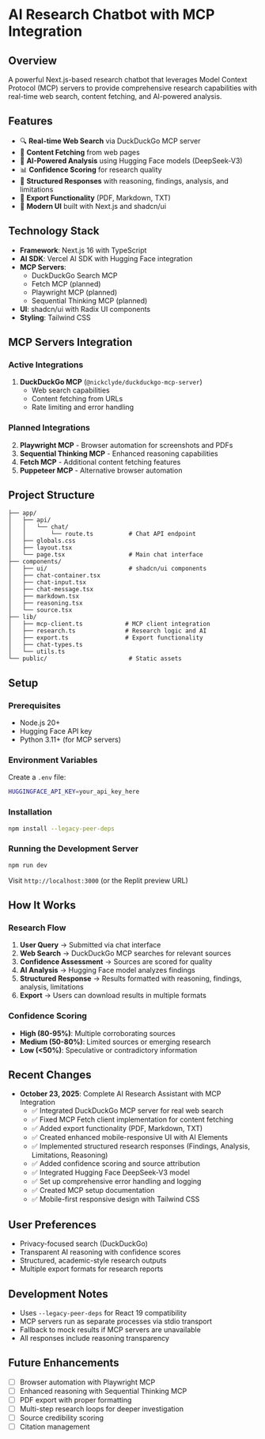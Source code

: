 # AI Research Chatbot with MCP Integration

## Overview
A powerful Next.js-based research chatbot that leverages Model Context Protocol (MCP) servers to provide comprehensive research capabilities with real-time web search, content fetching, and AI-powered analysis.

## Features
- 🔍 **Real-time Web Search** via DuckDuckGo MCP server
- 📄 **Content Fetching** from web pages
- 🤖 **AI-Powered Analysis** using Hugging Face models (DeepSeek-V3)
- 📊 **Confidence Scoring** for research quality
- 📝 **Structured Responses** with reasoning, findings, analysis, and limitations
- 💾 **Export Functionality** (PDF, Markdown, TXT)
- 🎨 **Modern UI** built with Next.js and shadcn/ui

## Technology Stack
- **Framework**: Next.js 16 with TypeScript
- **AI SDK**: Vercel AI SDK with Hugging Face integration
- **MCP Servers**: 
  - DuckDuckGo Search MCP
  - Fetch MCP (planned)
  - Playwright MCP (planned)
  - Sequential Thinking MCP (planned)
- **UI**: shadcn/ui with Radix UI components
- **Styling**: Tailwind CSS

## MCP Servers Integration

### Active Integrations
1. **DuckDuckGo MCP** (`@nickclyde/duckduckgo-mcp-server`)
   - Web search capabilities
   - Content fetching from URLs
   - Rate limiting and error handling

### Planned Integrations
2. **Playwright MCP** - Browser automation for screenshots and PDFs
3. **Sequential Thinking MCP** - Enhanced reasoning capabilities
4. **Fetch MCP** - Additional content fetching features
5. **Puppeteer MCP** - Alternative browser automation

## Project Structure
```
├── app/
│   ├── api/
│   │   └── chat/
│   │       └── route.ts          # Chat API endpoint
│   ├── globals.css
│   ├── layout.tsx
│   └── page.tsx                  # Main chat interface
├── components/
│   ├── ui/                       # shadcn/ui components
│   ├── chat-container.tsx
│   ├── chat-input.tsx
│   ├── chat-message.tsx
│   ├── markdown.tsx
│   ├── reasoning.tsx
│   └── source.tsx
├── lib/
│   ├── mcp-client.ts            # MCP client integration
│   ├── research.ts              # Research logic and AI
│   ├── export.ts                # Export functionality
│   ├── chat-types.ts
│   └── utils.ts
└── public/                       # Static assets
```

## Setup

### Prerequisites
- Node.js 20+
- Hugging Face API key
- Python 3.11+ (for MCP servers)

### Environment Variables
Create a `.env` file:
```bash
HUGGINGFACE_API_KEY=your_api_key_here
```

### Installation
```bash
npm install --legacy-peer-deps
```

### Running the Development Server
```bash
npm run dev
```

Visit `http://localhost:3000` (or the Replit preview URL)

## How It Works

### Research Flow
1. **User Query** → Submitted via chat interface
2. **Web Search** → DuckDuckGo MCP searches for relevant sources
3. **Confidence Assessment** → Sources are scored for quality
4. **AI Analysis** → Hugging Face model analyzes findings
5. **Structured Response** → Results formatted with reasoning, findings, analysis, limitations
6. **Export** → Users can download results in multiple formats

### Confidence Scoring
- **High (80-95%)**: Multiple corroborating sources
- **Medium (50-80%)**: Limited sources or emerging research
- **Low (<50%)**: Speculative or contradictory information

## Recent Changes
- **October 23, 2025**: Complete AI Research Assistant with MCP Integration
  - ✅ Integrated DuckDuckGo MCP server for real web search
  - ✅ Fixed MCP Fetch client implementation for content fetching
  - ✅ Added export functionality (PDF, Markdown, TXT)
  - ✅ Created enhanced mobile-responsive UI with AI Elements
  - ✅ Implemented structured research responses (Findings, Analysis, Limitations, Reasoning)
  - ✅ Added confidence scoring and source attribution
  - ✅ Integrated Hugging Face DeepSeek-V3 model
  - ✅ Set up comprehensive error handling and logging
  - ✅ Created MCP setup documentation
  - ✅ Mobile-first responsive design with Tailwind CSS

## User Preferences
- Privacy-focused search (DuckDuckGo)
- Transparent AI reasoning with confidence scores
- Structured, academic-style research outputs
- Multiple export formats for research reports

## Development Notes
- Uses `--legacy-peer-deps` for React 19 compatibility
- MCP servers run as separate processes via stdio transport
- Fallback to mock results if MCP servers are unavailable
- All responses include reasoning transparency

## Future Enhancements
- [ ] Browser automation with Playwright MCP
- [ ] Enhanced reasoning with Sequential Thinking MCP
- [ ] PDF export with proper formatting
- [ ] Multi-step research loops for deeper investigation
- [ ] Source credibility scoring
- [ ] Citation management
